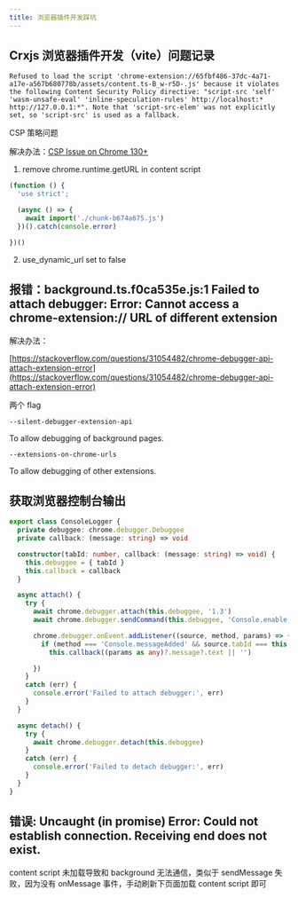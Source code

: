 ```yaml
---
title: 浏览器插件开发踩坑
---
```


## Crxjs 浏览器插件开发（vite）问题记录

`Refused to load the script 'chrome-extension://65fbf486-37dc-4a71-a17e-a567b680778b/assets/content.ts-B_w-r5D-.js' because it violates the following Content Security Policy directive: "script-src 'self' 'wasm-unsafe-eval' 'inline-speculation-rules' http://localhost:* http://127.0.0.1:*". Note that 'script-src-elem' was not explicitly set, so 'script-src' is used as a fallback.`

CSP 策略问题

解决办法：[CSP Issue on Chrome 130+](https://github.com/crxjs/chrome-extension-tools/issues/918)

1. remove chrome.runtime.getURL in content script

```ts
(function () {
  'use strict';

  (async () => {
    await import('./chunk-b674a675.js')
  })().catch(console.error)

})()
```

2. use_dynamic_url set to false

## 报错：background.ts.f0ca535e.js:1 Failed to attach debugger: Error: Cannot access a chrome-extension:// URL of different extension

解决办法：

[https://stackoverflow.com/questions/31054482/chrome-debugger-api-attach-extension-error](https://stackoverflow.com/questions/31054482/chrome-debugger-api-attach-extension-error)

两个 flag

`--silent-debugger-extension-api`

To allow debugging of background pages.

`--extensions-on-chrome-urls`

To allow debugging of other extensions.

## 获取浏览器控制台输出

```ts
export class ConsoleLogger {
  private debuggee: chrome.debugger.Debuggee
  private callback: (message: string) => void

  constructor(tabId: number, callback: (message: string) => void) {
    this.debuggee = { tabId }
    this.callback = callback
  }

  async attach() {
    try {
      await chrome.debugger.attach(this.debuggee, '1.3')
      await chrome.debugger.sendCommand(this.debuggee, 'Console.enable')

      chrome.debugger.onEvent.addListener((source, method, params) => {
        if (method === 'Console.messageAdded' && source.tabId === this.debuggee.tabId)
          this.callback((params as any)?.message?.text || '')

      })
    }
    catch (err) {
      console.error('Failed to attach debugger:', err)
    }
  }

  async detach() {
    try {
      await chrome.debugger.detach(this.debuggee)
    }
    catch (err) {
      console.error('Failed to detach debugger:', err)
    }
  }
}
```

## 错误: Uncaught (in promise) Error: Could not establish connection. Receiving end does not exist.

content script 未加载导致和 background 无法通信，类似于 sendMessage 失败，因为没有 onMessage 事件，手动刷新下页面加载 content script 即可